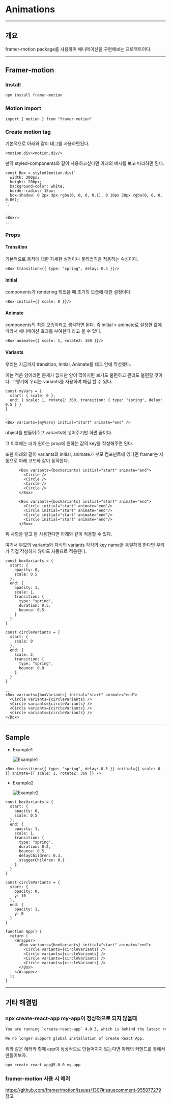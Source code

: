 # Animations

------

## 개요

framer-motion package를 사용하여 애니메이션을 구현해보는 프로젝트이다.



------

## Framer-motion

### Install

```bash
npm install framer-motion
```

### Motion import

```tsx
import { motion } from "framer-motion"
```

### Create motion tag

기본적으로 아래와 같이 태그를 사용하면된다.

```tsx
<motion.div><motion.div/>
```

만약 styled-components와 같이 사용하고싶다면 아래의 예시를 보고 따라하면 된다.

```tsx
const Box = styled(motion.div)`
  width: 200px;
  height: 200px;
  background-color: white;
  border-radius: 15px;
  box-shadow: 0 2px 3px rgba(0, 0, 0, 0.1), 0 10px 20px rgba(0, 0, 0, 0.06);
`;

...
<Box/>
...
```

### Props

#### Transition

기본적으로 동작에 대한 자세한 설정이나 물리법칙을 적용하는 속성이다.

```tsx
<Box transition={{ type: "spring", delay: 0.5 }}/>
```



#### Initial

components가 rendering 되었을 때 초기의 모습에 대한 설정이다.

```tsx
<Box initial={{ scale: 0 }}/>
```



#### Animate

components의 최종 모습이라고 생각하면 된다. 즉 initial > animate로 설정한 값에 따라서 애니메이션 효과를 부여한다 라고 볼 수 있다.

```tsx
<Box animate={{ scale: 1, rotateZ: 360 }}/>
```



#### Variants

우리는 지금까지 transition, Initial, Animate를 태그 안에 작성했다.

이는 적은 양이라면 문제가 없지만 양이 많아지면 보기도 불편하고 관리도 불편할 것이다. 그렇기에 우리는 variants를 사용하여 해결 할 수 있다.

```tsx
const myVars = {
  start: { scale: 0 },
  end: { scale: 1, rotateZ: 360, transition: { type: "spring", delay: 0.5 } }
}

...
<Box variants={myVars} initial="start" animate="end" />
```

object를 만들어주고 variants에 넣어주기만 하면 끝이다.

그 이후에는 내가 원하는 prop에 원하는 값의 key를 작성해주면 된다.



또한 아래와 같이 variants와 initial, animate가 부모 컴포넌트에 있다면 framer는 자동으로 아래 코드와 같이 동작한다.

```tsx
      <Box variants={boxVariants} initial="start" animate="end">
        <Circle />
        <Circle />
        <Circle />
        <Circle />
      </Box>
      
      <Box variants={boxVariants} initial="start" animate="end">
        <Circle initial="start" animate="end"/>
        <Circle initial="start" animate="end"/>
        <Circle initial="start" animate="end"/>
        <Circle initial="start" animate="end"/>
      </Box>
```

위 사항을 알고 잘 사용한다면 아래와 같이 적용할 수 있다.

여기서 부모의 variants와 자식의 variants 각각의 key name을 동일하게 한다면 우리가 직접 작성하지 않아도 자동으로 적용된다.

```tsx
const boxVariants = {
  start: {
    opacity: 0,
    scale: 0.5
  },
  end: {
    opacity: 1,
    scale: 1,
    transition: {
      type: "spring",
      duration: 0.5,
      bounce: 0.5
    }
  }
}

const circleVariants = {
  start: {
    scale: 0
  },
  end: {
    scale: 2,
    transition: {
      type: "spring",
      bounce: 0.8
    }
  }
}

...
<Box variants={boxVariants} initial="start" animate="end">
  <Circle variants={circleVariants} />
  <Circle variants={circleVariants} />
  <Circle variants={circleVariants} />
  <Circle variants={circleVariants} />
</Box>
```



------

## Sample

- Example1

  ![Example1](https://user-images.githubusercontent.com/29428714/146386253-f4d1d9b2-791e-4d2e-b9db-9ae94a27b920.gif)

```tsx
<Box transition={{ type: "spring", delay: 0.5 }} initial={{ scale: 0 }} animate={{ scale: 1, rotateZ: 360 }} />
```

- Example2

  ![Example2](https://user-images.githubusercontent.com/29428714/146386280-7f760aa9-38a1-4daa-9614-21b726264f73.gif)

```tsx
const boxVariants = {
  start: {
    opacity: 0,
    scale: 0.5
  },
  end: {
    opacity: 1,
    scale: 1,
    transition: {
      type: "spring",
      duration: 0.5,
      bounce: 0.5,
      delayChildren: 0.3,
      staggerChildren: 0.1
    }
  }
}

const circleVariants = {
  start: {
    opacity: 0,
    y: 10
  },
  end: {
    opacity: 1,
    y: 0
  }
}

function App() {
  return (
    <Wrapper>
      <Box variants={boxVariants} initial="start" animate="end">
        <Circle variants={circleVariants} />
        <Circle variants={circleVariants} />
        <Circle variants={circleVariants} />
        <Circle variants={circleVariants} />
      </Box>
    </Wrapper>
  );
}
```



------

## 기타 해결법

### npx create-react-app my-app이 정상적으로 되지 않을때

```bash
You are running `create-react-app` 4.0.3, which is behind the latest release (5.0.0).

We no longer support global installation of Create React App.
```

위와 같은 에러와 함께 app이 정상적으로 만들어지지 않는다면 아래의 커맨드를 통해서 만들어보자.

```
npx create-react-app@5.0.0 my-app
```

### framer-motion 사용 시 에러

https://github.com/framer/motion/issues/1307#issuecomment-955877279 참고
